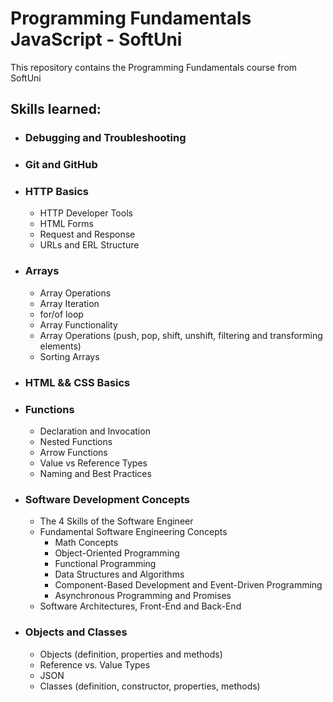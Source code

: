 # Programming Fundamentals JavaScript - SoftUni

This repository contains the Programming Fundamentals course from SoftUni

<h2>Skills learned:</h2>
<ul>
  <li><h3>Debugging and Troubleshooting</h3></li>
  <li><h3>Git and GitHub</h3></li>
  <li><h3>HTTP Basics</h3>
    <ul>
      <li>HTTP Developer Tools</li>
      <li>HTML Forms</li>
      <li>Request and Response</li>
      <li>URLs and ERL Structure</li>
    </ul>
  </li>
  <li><h3>Arrays</h3>
    <ul>
      <li>Array Operations</li>
      <li>Array Iteration</li>
      <li>for/of loop</li>
      <li>Array Functionality</li>
      <li>Array Operations (push, pop, shift, unshift, filtering and transforming elements)</li>
      <li>Sorting Arrays</li>
    </ul>
  </li>
  <li><h3>HTML && CSS Basics</h3></li>
  <li><h3>Functions</h3>
    <ul>
      <li>Declaration and Invocation</li>
      <li>Nested Functions</li>
      <li>Arrow Functions</li>
      <li>Value vs Reference Types</li>
      <li>Naming and Best Practices</li>
    </ul>  
  </li>
  <li><h3>Software Development Concepts</h3>
    <ul>
      <li>The 4 Skills of the Software Engineer</li>
      <li>Fundamental Software Engineering Concepts
        <ul>
          <li>Math Concepts</li>
          <li>Object-Oriented Programming</li>
          <li>Functional Programming</li>
          <li>Data Structures and Algorithms</li>
          <li>Component-Based Development and Event-Driven Programming</li>
          <li>Asynchronous Programming and Promises</li>
        </ul>
      </li>
      <li>Software Architectures, Front-End and Back-End</li>
    </ul>
  </li>
  <li><h3>Objects and Classes</h3>
    <ul>
      <li>Objects (definition, properties and methods)</li>
      <li>Reference vs. Value Types</li>
      <li>JSON</li>
      <li>Classes (definition, constructor, properties, methods)</li>
    </ul>  
  </li>
</ul>
